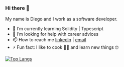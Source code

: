 ### Hi there 👋
My name is Diego and I work as a software developer.

- 🌱 I’m currently learning Solidity | Typescript
- 🤔 I’m looking for help with career advices
- 📫 How to reach me [linkedin](https://www.linkedin.com/in/diego-sano/) | [email](mailto:diegocsano@outlook.com)
- ⚡ Fun fact: I like to cook 👨‍🍳 and learn new things 🤓 

[![Top Langs](https://github-readme-stats.vercel.app/api/top-langs/?username=diegosano&layout=compact)](https://github.com/anuraghazra/github-readme-stats)
